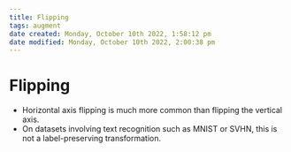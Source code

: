 ```yaml
---
title: Flipping
tags: augment
date created: Monday, October 10th 2022, 1:58:12 pm
date modified: Monday, October 10th 2022, 2:00:38 pm
---
```


# Flipping
- Horizontal axis flipping is much more common than flipping the vertical axis.
- On datasets involving text recognition such as MNIST or SVHN, this is not a label-preserving transformation.

